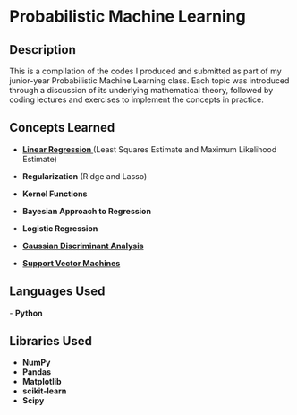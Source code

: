 <h1>Probabilistic Machine Learning</h1>

<h2>Description</h2>
This is a compilation of the codes I produced and submitted as part of my junior-year Probabilistic Machine Learning class. Each topic was introduced through a discussion of its underlying mathematical theory, followed by coding lectures and exercises to implement the concepts in practice.

<br />


<h2>Concepts Learned</h2>

- [<b>Linear Regression </b>](https://github.com/andreazialcita/Probabilistic-Machine-Learning/blob/main/%5BMATH%20104.1%5D%20Linear%20Regression.ipynb) (Least Squares Estimate and Maximum Likelihood Estimate)

- <b>Regularization</b> (Ridge and Lasso)

- <b>Kernel Functions</b>

- <b>Bayesian Approach to Regression</b>

- <b>Logistic Regression</b>

- [<b>Gaussian Discriminant Analysis</b>](https://github.com/andreazialcita/Probabilistic-Machine-Learning/blob/main/%5BMATH_104_1%5D_Linear_and_Quadratic_Discriminant_Analysis.ipynb)

- [<b>Support Vector Machines</b>](https://github.com/andreazialcita/Probabilistic-Machine-Learning/blob/main/%5BMATH_104_1%5D_Support_Vector_Machine.ipynb)

<h2>Languages Used</h2>
- <b> Python</b>

<h2>Libraries Used </h2>

- <b>NumPy</b>
- <b>Pandas</b>
- <b>Matplotlib</b>
- <b>scikit-learn</b>
- <b>Scipy</b>
